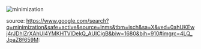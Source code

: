 
















![minimization](https://user-images.githubusercontent.com/31521112/32200044-33f5ac16-bd95-11e7-96ee-c054bf99071e.JPG)


source: 
https://www.google.com/search?q=minimization&safe=active&source=lnms&tbm=isch&sa=X&ved=0ahUKEwj4rJDhlZrXAhUl4YMKHTVlDekQ_AUICigB&biw=1680&bih=910#imgrc=4LQ_JpaZ8f659M:
